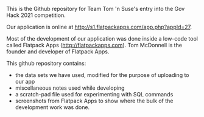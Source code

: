This is the Github repository for Team Tom 'n Suse's entry into the Gov Hack 2021 competition.

Our application is online at http://s1.flatpackapps.com/app.php?appId=27.

Most of the development of our application was done inside a low-code tool called Flatpack Apps (http://flatpackapps.com).  Tom McDonnell is the founder and developer of Flatpack Apps.

This github repository contains:
 * the data sets we have used, modified for the purpose of uploading to our app
 * miscellaneous notes used while developing
 * a scratch-pad file used for experimenting with SQL commands
 * screenshots from Flatpack Apps to show where the bulk of the development work was done.
